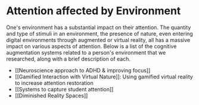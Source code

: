 # Attention affected by Environment
One's environment has a substantial impact on their attention. The quantity and type of stimuli in an environment, the presence of nature, even entering digital environments through augmented or virtual reality, all has a massive impact on various aspects of attention. Below is a list of the cognitive augmentation systems related to a person's environment that we researched, along with a brief description of each.

- [[Neuroscience approach to ADHD & improving focus]]
- [[Gamified Interaction with Virtual Nature]]: Using gamified virtual reality to increase attention restoration
- [[Systems to capture student attention]]
- [[Diminished Reality Spaces]]
